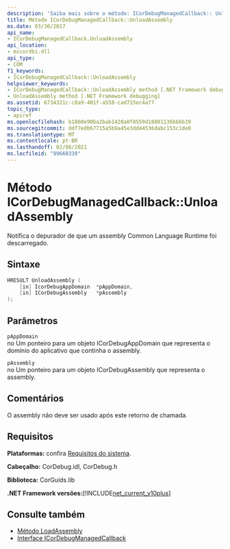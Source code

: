 ```yaml
---
description: 'Saiba mais sobre o método: ICorDebugManagedCallback:: UnloadAssembly'
title: Método ICorDebugManagedCallback::UnloadAssembly
ms.date: 03/30/2017
api_name:
- ICorDebugManagedCallback.UnloadAssembly
api_location:
- mscordbi.dll
api_type:
- COM
f1_keywords:
- ICorDebugManagedCallback::UnloadAssembly
helpviewer_keywords:
- ICorDebugManagedCallback::UnloadAssembly method [.NET Framework debugging]
- UnloadAssembly method [.NET Framework debugging]
ms.assetid: 6734321c-c8a9-401f-a558-cad715ec4a77
topic_type:
- apiref
ms.openlocfilehash: b1860e90ba2bab1428a0f8559d18801136bbbb39
ms.sourcegitcommit: ddf7edb67715a5b9a45e3dd44536dabc153c1de0
ms.translationtype: MT
ms.contentlocale: pt-BR
ms.lasthandoff: 02/06/2021
ms.locfileid: "99660330"
---
```

# <a name="icordebugmanagedcallbackunloadassembly-method"></a>Método ICorDebugManagedCallback::UnloadAssembly

Notifica o depurador de que um assembly Common Language Runtime foi descarregado.  
  
## <a name="syntax"></a>Sintaxe  
  
```cpp  
HRESULT UnloadAssembly (  
    [in] IcorDebugAppDomain  *pAppDomain,  
    [in] ICorDebugAssembly   *pAssembly  
);  
```  
  
## <a name="parameters"></a>Parâmetros  

 `pAppDomain`  
 no Um ponteiro para um objeto ICorDebugAppDomain que representa o domínio do aplicativo que continha o assembly.  
  
 `pAssembly`  
 no Um ponteiro para um objeto ICorDebugAssembly que representa o assembly.  
  
## <a name="remarks"></a>Comentários  

 O assembly não deve ser usado após este retorno de chamada.  
  
## <a name="requirements"></a>Requisitos  

 **Plataformas:** confira [Requisitos do sistema](../../get-started/system-requirements.md).  
  
 **Cabeçalho:** CorDebug.idl, CorDebug.h  
  
 **Biblioteca:** CorGuids.lib  
  
 **.NET Framework versões:**[!INCLUDE[net_current_v10plus](../../../../includes/net-current-v10plus-md.md)]  
  
## <a name="see-also"></a>Consulte também

- [Método LoadAssembly](icordebugmanagedcallback-loadassembly-method.md)
- [Interface ICorDebugManagedCallback](icordebugmanagedcallback-interface.md)
